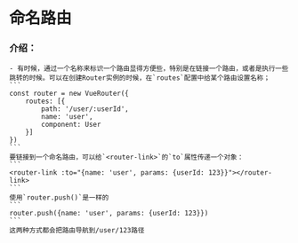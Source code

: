 # 命名路由

### 介绍：
    - 有时候，通过一个名称来标识一个路由显得方便些，特别是在链接一个路由，或者是执行一些跳转的时候。可以在创建Router实例的时候，在`routes`配置中给某个路由设置名称；
    ```
    const router = new VueRouter({
        routes: [{
            path: '/user/:userId',
            name: 'user',
            component: User
        }]
    })
    ```
    要链接到一个命名路由，可以给`<router-link>`的`to`属性传递一个对象：
    ```
    <router-link :to="{name: 'user', params: {userId: 123}}"></router-link>
    ```
    使用`router.push()`是一样的
    ```
    router.push({name: 'user', params: {userId: 123}})
    ```
    这两种方式都会把路由导航到/user/123路径